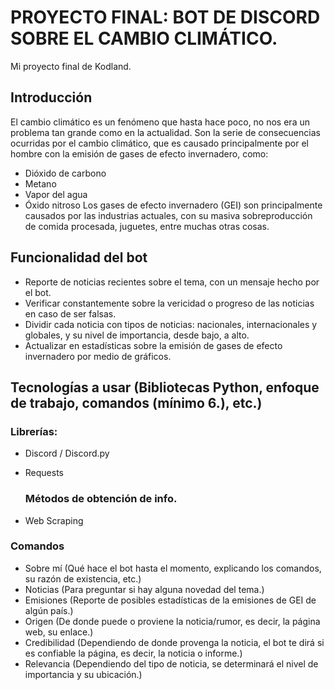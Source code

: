 # PROYECTO FINAL: BOT DE DISCORD SOBRE EL CAMBIO CLIMÁTICO.
Mi proyecto final de Kodland.
## Introducción
El cambio climático es un fenómeno que hasta hace poco, no nos era un problema tan grande como en la actualidad.
Son la serie de consecuencias ocurridas por el cambio climático, que es causado principalmente por el hombre con la emisión de gases de efecto invernadero, como:
- Dióxido de carbono
- Metano
- Vapor del agua
- Óxido nitroso
Los gases de efecto invernadero (GEI) son principalmente causados por las industrias actuales, con su masiva sobreproducción de comida procesada, juguetes, entre muchas otras cosas.


## Funcionalidad del bot
- Reporte de noticias recientes sobre el tema, con un mensaje hecho por el bot.
- Verificar constantemente sobre la vericidad o progreso de las noticias en caso de ser falsas.
- Dividir cada noticia con tipos de noticias: nacionales, internacionales y globales, y su nivel de importancia, desde bajo, a alto.
- Actualizar en estadísticas sobre la emisión de gases de efecto invernadero por medio de gráficos.


## Tecnologías a usar (Bibliotecas Python, enfoque de trabajo, comandos (mínimo 6.), etc.)
### Librerías:
- Discord / Discord.py
- Requests
  
  ### Métodos de obtención de info.
- Web Scraping


### Comandos
- Sobre mí (Qué hace el bot hasta el momento, explicando los comandos, su razón de existencia, etc.)
- Noticias (Para preguntar si hay alguna novedad del tema.)
- Emisiones (Reporte de posibles estadísticas de la emisiones de GEI de algún país.)
- Origen (De donde puede o proviene la noticia/rumor, es decir, la página web, su enlace.)
- Credibilidad (Dependiendo de donde provenga la noticia, el bot te dirá si es confiable la página, es decir, la noticia o informe.)
- Relevancia (Dependiendo del tipo de noticia, se determinará el nivel de importancia y su ubicación.)
